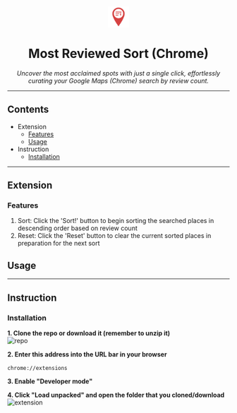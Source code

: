 <p align="center">
  <img src="logo.png" alt="Most Reviewed Sort Logo" width="48"/>
</p>
<h1 align="center">Most Reviewed Sort (Chrome)</h1>

<p align="center">
  <em>Uncover the most acclaimed spots with just a single click, effortlessly curating your Google Maps (Chrome) search by review count.</em>
</p>

---

## Contents
- Extension
    - [Features](#features)
    - [Usage](#usage)
- Instruction
    - [Installation](#installation)

---

## Extension
### Features
1. Sort: Click the 'Sort!' button to begin sorting the searched places in descending order based on review count   
2. Reset: Click the 'Reset' button to clear the current sorted places in preparation for the next sort 

## Usage

---

## Instruction
### Installation
**1. Clone the repo or download it (remember to unzip it)**  
![repo](https://github.com/user-attachments/assets/7cfcb249-bb31-4751-aa88-6d867e743280)

**2. Enter this address into the URL bar in your browser**
```
chrome://extensions
```

**3. Enable "Developer mode"**

**4. Click "Load unpacked" and open the folder that you cloned/download**  
![extension](https://github.com/user-attachments/assets/7c2a0a38-44eb-4b19-87b5-09ffb9ca48e9)




